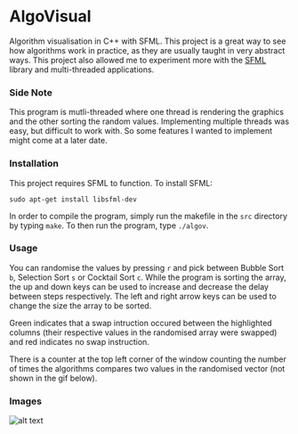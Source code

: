 # AlgoVisual
Algorithm visualisation in C++ with SFML. This project is a great way to see how algorithms work in practice, as they are usually taught in very abstract ways. This project also allowed me to experiment more with the [SFML](https://www.sfml-dev.org/) library and multi-threaded applications.

### Side Note
This program is mutli-threaded where one thread is rendering the graphics and the other sorting the random values. Implementing multiple threads was easy, but difficult to work with. So some features I wanted to implement might come at a later date.

### Installation
This project requires SFML to function. To install SFML:

```
sudo apt-get install libsfml-dev
```

In order to compile the program, simply run the makefile in the `src` directory by typing `make`. To then run the program, type `./algov`.

### Usage
You can randomise the values by pressing `r` and pick between Bubble Sort `b`,  Selection Sort `s` or Cocktail Sort `c`. While the program is sorting the array, the up and down keys can be used to increase and decrease the delay between steps respectively. The left and right arrow keys can be used to change the size the array to be sorted.

Green indicates that a swap intruction occured between the highlighted columns (their respective values in the randomised array were swapped) and red indicates no swap instruction.

There is a counter at the top left corner of the window counting the number of times the algorithms compares two values in the randomised vector (not shown in the gif below).

### Images
![alt text](https://i.imgur.com/cLBzF4b.gif)
